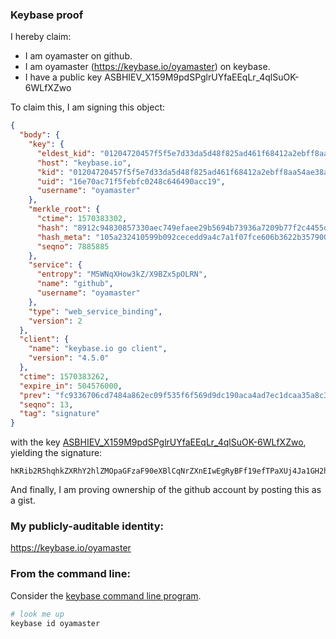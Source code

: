 ### Keybase proof

I hereby claim:

  * I am oyamaster on github.
  * I am oyamaster (https://keybase.io/oyamaster) on keybase.
  * I have a public key ASBHIEV_X159M9pdSPglrUYfaEEqLr_4qlSuOK-6WLfXZwo

To claim this, I am signing this object:

```json
{
  "body": {
    "key": {
      "eldest_kid": "01204720457f5f5e7d33da5d48f825ad461f68412a2ebff8aa54ae38afba58b7d7670a",
      "host": "keybase.io",
      "kid": "01204720457f5f5e7d33da5d48f825ad461f68412a2ebff8aa54ae38afba58b7d7670a",
      "uid": "16e70ac71f5febfc0248c646490acc19",
      "username": "oyamaster"
    },
    "merkle_root": {
      "ctime": 1570383302,
      "hash": "8912c94830857330aec749efaee29b5694b73936a7209b77f2c4455dfa25b1cd63ac092f16b8e97eccf60b72f3b9104af70dba573d8189614c8eab69fc4e7159",
      "hash_meta": "105a232410599b092cecedd9a4c7a1f07fce606b3622b357900d4b703dd16c00",
      "seqno": 7885885
    },
    "service": {
      "entropy": "M5WNqXHow3kZ/X9BZx5pOLRN",
      "name": "github",
      "username": "oyamaster"
    },
    "type": "web_service_binding",
    "version": 2
  },
  "client": {
    "name": "keybase.io go client",
    "version": "4.5.0"
  },
  "ctime": 1570383262,
  "expire_in": 504576000,
  "prev": "fc9336706cd7484a862ec09f535f6f569d9dc190aca4ad7ec1dcaa35a8c3d9ce",
  "seqno": 13,
  "tag": "signature"
}
```

with the key [ASBHIEV_X159M9pdSPglrUYfaEEqLr_4qlSuOK-6WLfXZwo](https://keybase.io/oyamaster), yielding the signature:

```
hKRib2R5hqhkZXRhY2hlZMOpaGFzaF90eXBlCqNrZXnEIwEgRyBFf19efTPaXUj4Ja1GH2hBKi6/+KpUrjivuli312cKp3BheWxvYWTESpcCDcQg/JM2cGzXSEqGLsCfU19vVp2dwZCspK1+wdyqNajD2c7EIG2Cg4s9thsBfou2COPnfQ/QDiHWAfM26BGSi2rjXEtxAgHCo3NpZ8RAWBDjKD++3yYwxmba9QzfHSjoCTJa6pUs8Mc9CketTGBADJei+rQYJS6UHTRU2tlslwRN1FQ55wGISo0RTUXRAKhzaWdfdHlwZSCkaGFzaIKkdHlwZQildmFsdWXEINQjMSCyiwB4O8hGzBzKr4nRrdSDJMjbB0zdI/4nq/J7o3RhZ80CAqd2ZXJzaW9uAQ==

```

And finally, I am proving ownership of the github account by posting this as a gist.

### My publicly-auditable identity:

https://keybase.io/oyamaster

### From the command line:

Consider the [keybase command line program](https://keybase.io/download).

```bash
# look me up
keybase id oyamaster
```
